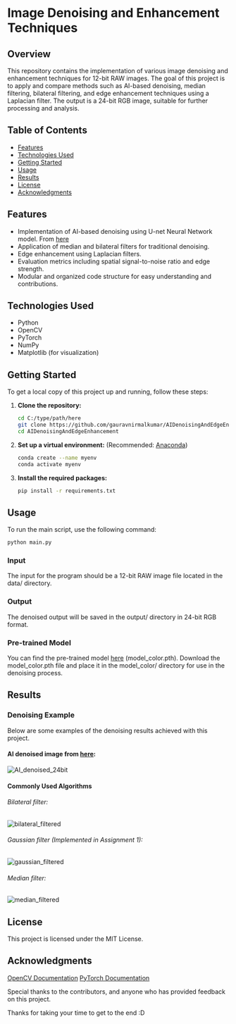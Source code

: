 # Image Denoising and Enhancement Techniques

## Overview
This repository contains the implementation of various image denoising and enhancement techniques for 12-bit RAW images. The goal of this project is to apply and compare methods such as AI-based denoising, median filtering, bilateral filtering, and edge enhancement techniques using a Laplacian filter. The output is a 24-bit RGB image, suitable for further processing and analysis.

## Table of Contents
- [Features](#features)
- [Technologies Used](#technologies-used)
- [Getting Started](#getting-started)
- [Usage](#usage)
- [Results](#results)
- [License](#license)
- [Acknowledgments](#acknowledgments)

## Features
- Implementation of AI-based denoising using U-net Neural Network model. From [here](https://github.com/JavierGurrola/RDUNet) 
- Application of median and bilateral filters for traditional denoising.
- Edge enhancement using Laplacian filters.
- Evaluation metrics including spatial signal-to-noise ratio and edge strength.
- Modular and organized code structure for easy understanding and contributions.

## Technologies Used
- Python
- OpenCV
- PyTorch
- NumPy
- Matplotlib (for visualization)

## Getting Started
To get a local copy of this project up and running, follow these steps:

1. **Clone the repository:**
   ```bash
   cd C:/type/path/here
   git clone https://github.com/gauravnirmalkumar/AIDenoisingAndEdgeEnhancement.git
   cd AIDenoisingAndEdgeEnhancement
   ```
2. **Set up a virtual environment:** (Recommended: [Anaconda](https://www.anaconda.com/))
   ```bash
   conda create --name myenv
   conda activate myenv
   ```
3. **Install the required packages:**
   ```bash
   pip install -r requirements.txt
## Usage
To run the main script, use the following command:
   ```bash
   python main.py
   ```
### Input
The input for the program should be a 12-bit RAW image file located in the data/ directory.

### Output
The denoised output will be saved in the output/ directory in 24-bit RGB format.

### Pre-trained Model
You can find the pre-trained model [here](https://drive.google.com/drive/folders/1jF8YF-7SoVpc4y39_lFl25OBFVQmZAWJ) (model_color.pth). Download the model_color.pth file and place it in the model_color/ directory for use in the denoising process.

## Results
### Denoising Example
Below are some examples of the denoising results achieved with this project.

#### AI denoised image from [here](https://github.com/JavierGurrola/RDUNet):
![AI_denoised_24bit](https://github.com/user-attachments/assets/3a34ed64-3c89-4483-9d01-6aea6f8657ec)

#### Commonly Used Algorithms
###### Bilateral filter:
![bilateral_filtered](https://github.com/user-attachments/assets/418f06bc-b308-44db-9e3d-3f2f074a3998)

###### Gaussian filter (Implemented in Assignment 1):
![gaussian_filtered](https://github.com/user-attachments/assets/2282ab21-2753-4f7b-853a-d548009f07c8)

###### Median filter:
![median_filtered](https://github.com/user-attachments/assets/7c123fc1-935f-4cb5-b88c-bf85a4610ec3)

## License
This project is licensed under the MIT License.

## Acknowledgments

[OpenCV Documentation](https://opencv.org/)
[PyTorch Documentation](https://pytorch.org/)

Special thanks to the contributors, and anyone who has provided feedback on this project.

Thanks for taking your time to get to the end :D
